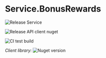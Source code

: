 # Service.BonusRewards

![Release Service](https://github.com/MyJetWallet/Service.BonusRewards/workflows/Release%20Service/badge.svg)

![Release API client nuget](https://github.com/MyJetWallet/Service.BonusRewards/workflows/Release%20API%20client%20nuget/badge.svg)

![CI test build](https://github.com/MyJetWallet/Service.BonusRewards/workflows/CI%20test%20build/badge.svg)

*Client library:* ![Nuget version](https://img.shields.io/nuget/v/MyJetWallet.Service.BonusRewards.Client?label=MyJetWallet.Service.BonusRewards.Client&style=social)

